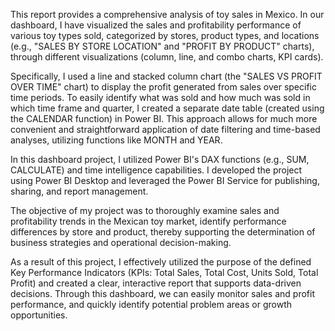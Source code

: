 
This report provides a comprehensive analysis of toy sales in Mexico. In our dashboard, I have visualized the sales and profitability performance of various toy types sold, categorized by stores, product types, and locations (e.g., "SALES BY STORE LOCATION" and "PROFIT BY PRODUCT" charts), through different visualizations (column, line, and combo charts, KPI cards).

Specifically, I used a line and stacked column chart (the "SALES VS PROFIT OVER TIME" chart) to display the profit generated from sales over specific time periods. To easily identify what was sold and how much was sold in which time frame and quarter, I created a separate date table (created using the CALENDAR function) in Power BI. This approach allows for much more convenient and straightforward application of date filtering and time-based analyses, utilizing functions like MONTH and YEAR.

In this dashboard project, I utilized Power BI's DAX functions (e.g., SUM, CALCULATE) and time intelligence capabilities. I developed the project using Power BI Desktop and leveraged the Power BI Service for publishing, sharing, and report management.

The objective of my project was to thoroughly examine sales and profitability trends in the Mexican toy market, identify performance differences by store and product, thereby supporting the determination of business strategies and operational decision-making.

As a result of this project, I effectively utilized the purpose of the defined Key Performance Indicators (KPIs: Total Sales, Total Cost, Units Sold, Total Profit) and created a clear, interactive report that supports data-driven decisions. Through this dashboard, we can easily monitor sales and profit performance, and quickly identify potential problem areas or growth opportunities.
